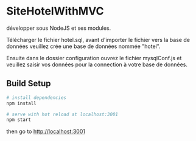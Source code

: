 # SiteHotelWithMVC
développer sous NodeJS et ses modules.

Télécharger le fichier hotel.sql, avant d'importer le fichier vers la base de données veuillez crée une base de données nommée "hotel".

Ensuite dans le dossier configuration ouvrez le fichier mysqlConf.js et veuillez saisir vos données pour la connection à votre base de données.

## Build Setup

``` bash
# install dependencies
npm install

# serve with hot reload at localhost:3001
npm start
```
then go to [http://localhost:3001](http://localhost:3001)



